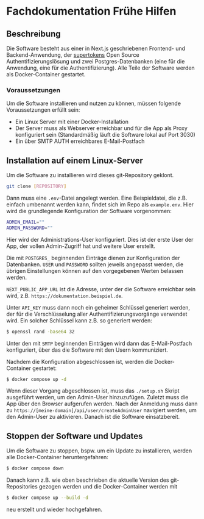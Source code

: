 # Fachdokumentation Frühe Hilfen

## Beschreibung

Die Software besteht aus einer in Next.js geschriebenen Frontend- und Backend-Anwendung, der [supertokens](https://supertokens.com/) Open Source Authentifizierungslösung und zwei Postgres-Datenbanken (eine für die Anwendung, eine für die Authentifizierung). Alle Teile der Software werden als Docker-Container gestartet.

### Voraussetzungen

Um die Software installieren und nutzen zu können, müssen folgende Voraussetzungen erfüllt sein:

- Ein Linux Server mit einer Docker-Installation
- Der Server muss als Webserver erreichbar und für die App als Proxy konfiguriert sein (Standardmäßig läuft die Software lokal auf Port 3030)
- Ein über SMTP AUTH erreichbares E-Mail-Postfach

## Installation auf einem Linux-Server

Um die Software zu installieren wird dieses git-Repository geklont.

```bash
git clone [REPOSITORY]
```

Dann muss eine `.env`-Datei angelegt werden. Eine Beispieldatei, die z.B. einfach umbenannt werden kann, findet sich im Repo als `example.env`. Hier wird die grundlegende Konfiguration der Software vorgenommen:

```bash
ADMIN_EMAIL=""
ADMIN_PASSWORD=""
```

Hier wird der Administrations-User konfiguriert. Dies ist der erste User der App, der vollen Admin-Zugriff hat und weitere User erstellt.

Die mit `POSTGRES_` beginnenden Einträge dienen zur Konfiguration der Datenbanken. `USER` und `PASSWORD` sollten jeweils angepasst werden, die übrigen Einstellungen können auf den vorgegebenen Werten belassen werden.

`NEXT_PUBLIC_APP_URL` ist die Adresse, unter der die Software erreichbar sein wird, z.B. `https://dokumentation.beispiel.de`.

Unter `API_KEY` muss dann noch ein geheimer Schlüssel generiert werden, der für die Verschlüsselung aller Authentifizierungsvorgänge verwendet wird. Ein solcher Schlüssel kann z.B. so generiert werden:

```bash
$ openssl rand -base64 32
```

Unter den mit `SMTP` beginnenden Einträgen wird dann das E-Mail-Postfach konfiguriert, über das die Software mit den Usern kommuniziert.

Nachdem die Konfiguration abgeschlossen ist, werden die Docker-Container gestartet:

```bash
$ docker compose up -d
```

Wenn dieser Vorgang abgeschlossen ist, muss das `./setup.sh` Skript ausgeführt werden, um den Admin-User hinzuzufügen. Zuletzt muss die App über den Browser aufgerufen werden. Nach der Anmeldung muss dann zu `https://[meine-domain]/api/user/createAdminUser` navigiert werden, um den Admin-User zu aktivieren. Danach ist die Software einsatzbereit.

## Stoppen der Software und Updates

Um die Software zu stoppen, bspw. um ein Update zu installieren, werden alle Docker-Container heruntergefahren:

```bash
$ docker compose down
```

Danach kann z.B. wie oben beschrieben die aktuelle Version des git-Repositories gezogen werden und die Docker-Container werden mit

```bash
$ docker compose up --build -d
```

neu erstellt und wieder hochgefahren.
